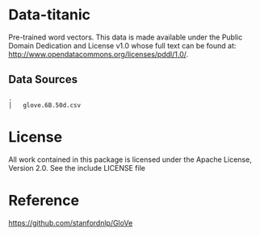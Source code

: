# Data-titanic
Pre-trained word vectors. This data is made available under the Public Domain Dedication and License v1.0 whose full text can be found at: http://www.opendatacommons.org/licenses/pddl/1.0/.


## Data Sources
```
.
│   glove.6B.50d.csv    

```

# License
All work contained in this package is licensed under the Apache License, Version 2.0. See the include LICENSE file

# Reference
https://github.com/stanfordnlp/GloVe

